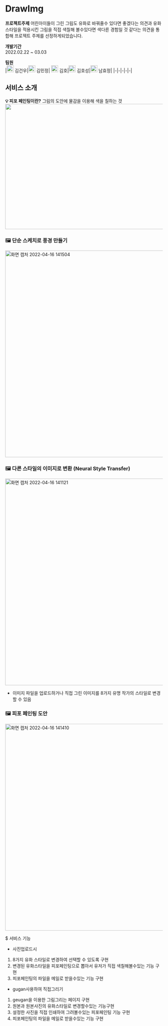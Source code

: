# DrawImg

**프로젝트주제**
어린아이들이 그린 그림도 유화로 바꿔줄수 있다면 좋겠다는 의견과 유화 스타일을 적용시킨 그림을 직접 색칠해 볼수있다면 색다른 경험일 것 같다는 의견을 통합해 프로젝트 주제를 선정하게되었습니다.  
  
**개발기간**  
2022.02.22 ~ 03.03  

**팀원**  
|[<img width="22" height="22" src="https://user-images.githubusercontent.com/96044377/163663810-87c3d013-a550-4fcd-b953-f404657a8a05.png"/>](https://github.com/hi1d) 김건우|[<img width="22" height="22" src="https://user-images.githubusercontent.com/96044377/163663810-87c3d013-a550-4fcd-b953-f404657a8a05.png"/>](https://github.com/minjeong07) 김민정| [<img width="22" height="22" src="https://user-images.githubusercontent.com/96044377/163663810-87c3d013-a550-4fcd-b953-f404657a8a05.png"/>](https://github.com/hopaom)  김호|[<img width="22" height="22" src="https://user-images.githubusercontent.com/96044377/163663810-87c3d013-a550-4fcd-b953-f404657a8a05.png"/>](https://github.com/Kimgeang) 김호성|[<img width="22" height="22" src="https://user-images.githubusercontent.com/96044377/163663810-87c3d013-a550-4fcd-b953-f404657a8a05.png"/>](https://github.com/heyhyo11) 남효정|
|-|-|-|-|-|


## 서비스 소개
**💡 피포 페인팅이란?**  그림의 도안에 물감을 이용해 색을 칠하는 것  
<img width="540" height="400" src="https://mint.stankorea.com/wp-content/uploads/2021/06/6127-ah68gx.jpg"/>

### 🖼 단순 스케치로 풍경 만들기 
<img width="660" alt="화면 캡처 2022-04-16 141504" src="https://user-images.githubusercontent.com/96044377/163662718-65003059-2a23-4171-b5d1-e4e2980f4c42.png"/>

### 🖼 다른 스타일의 이미지로 변환 (Neural Style Transfer)
<img width="660" alt="화면 캡처 2022-04-16 141121" src="https://user-images.githubusercontent.com/96044377/163662716-41a2642e-8db1-40da-81d0-b56a27ae5230.png"/>

- 이미지 파일을 업로드하거나 직접 그린 이미지를 8가지 유명 작가의 스타일로 변경할 수 있음

### 🖼 피포 페인팅 도안
<img width="660" alt="화면 캡처 2022-04-16 141410" src="https://user-images.githubusercontent.com/96044377/163662717-a11e8128-38ea-4e43-8426-96bb8f855f9f.png"/>


$ 서비스 기능
- 사진업로드시 
 1. 8가지 유화 스타일로 변경하여 선택할 수 있도록 구현
 2. 변경된 유화스타일을 피포페인팅으로 뽑아서 유저가 직접 색칠해볼수있는 기능 구현
 3. 피포페인팅의 파일을 메일로 받을수있는 기능 구현
- gugan사용하여 직접그리기
 1. geugan을 이용한 그림그리는 페이지 구현 
 2. 원본과 원본사진의 유화스타일로 변경할수있는 기능구현
 3. 설정한 사진을 직접 인쇄하여 그려볼수있는 피포페인팅 기능 구현
 4. 피포페인팅의 파일을 메일로 받을수있는 기능 구현
 